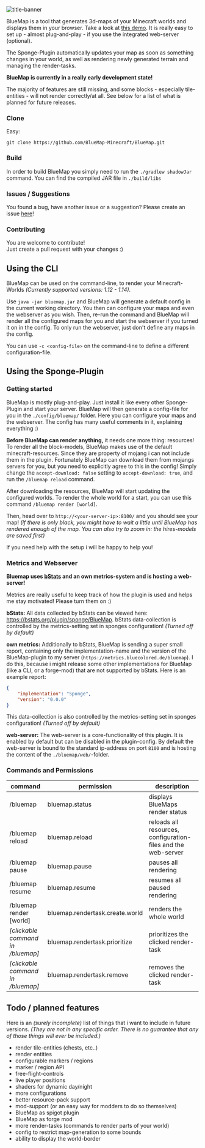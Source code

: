 ![title-banner](https://bluecolored.de/paste/bluemap-title.jpg)

BlueMap is a tool that generates 3d-maps of your Minecraft worlds and displays them in your browser. Take a look at [this demo](https://bluecolored.de/bluemap). It is really easy to set up - almost plug-and-play - if you use the integrated web-server (optional). 

The Sponge-Plugin automatically updates your map as soon as something changes in your world, as well as rendering newly generated terrain and managing the render-tasks.

**BlueMap is currently in a really early development state!**

The majority of features are still missing, and some blocks - especially tile-entities - will not render correctly/at all.
See below for a list of what is planned for future releases.

### Clone
Easy:

`git clone https://github.com/BlueMap-Minecraft/BlueMap.git`

### Build
In order to build BlueMap you simply need to run the `./gradlew shadowJar` command.
You can find the compiled JAR file in `./build/libs`

### Issues / Suggestions
You found a bug, have another issue or a suggestion? Please create an issue [here](https://github.com/BlueMap-Minecraft/BlueMap/issues)!

### Contributing
You are welcome to contribute!  
Just create a pull request with your changes :)

## Using the CLI
BlueMap can be used on the command-line, to render your Minecraft-Worlds *(Currently supported versions: 1.12 - 1.14)*.

Use `java -jar bluemap.jar` and BlueMap will generate a default config in the current working directory. You then can configure your maps and even the webserver as you wish. Then, re-run the command and BlueMap will render all the configured maps for you and start the webserver if you turned it on in the config.
To only run the webserver, just don't define any maps in the config. 

You can use `-c <config-file>` on the command-line to define a different configuration-file.

## Using the Sponge-Plugin
### Getting started
BlueMap is mostly plug-and-play. Just install it like every other Sponge-Plugin and start your server. BlueMap will then generate a config-file for you in the `./config/bluemap/` folder. Here you can configure your maps and the webserver. The config has many useful comments in it, explaining everything :)

**Before BlueMap can render anything,** it needs one more thing: resources! To render all the block-models, BlueMap makes use of the default minecraft-resources. Since they are property of mojang i can not include them in the plugin. Fortunately BlueMap can download them from mojangs servers for you, but you need to explicitly agree to this in the config! Simply change the `accept-download: false` setting to `accept-download: true`, and run the `/bluemap reload` command.

After downloading the resources, BlueMap will start updating the configured worlds. To render the whole world for a start, you can use this command `/bluemap render [world]`. 

Then, head over to `http://<your-server-ip>:8100/` and you should see your map! *(If there is only black, you might have to wait a little until BlueMap has rendered enough of the map. You can also try to zoom in: the hires-models are saved first)*

If you need help with the setup i will be happy to help you!

### Metrics and Webserver
**Bluemap uses [bStats](https://bstats.org/) and an own metrics-system and is hosting a web-server!**

Metrics are really useful to keep track of how the plugin is used and helps me stay motivated! Please turn them on :)

**bStats:** All data collected by bStats can be viewed here: https://bstats.org/plugin/sponge/BlueMap. bStats data-collection is controlled by the metrics-setting set in sponges configuration! *(Turned off by default)*

**own metrics:** Additionally to bStats, BlueMap is sending a super small report, containing only the implementation-name and the version of the BlueMap-plugin to my server (`https://metrics.bluecolored.de/bluemap`). I do this, because i might release some other implementations for BlueMap (like a CLI, or a forge-mod) that are not supported by bStats. Here is an example report:
```json
{
    "implementation": "Sponge",
    "version": "0.0.0"
}
```
This data-collection is also controlled by the metrics-setting set in sponges configuration! *(Turned off by default)*

**web-server:** The web-server is a core-functionality of this plugin. It is enabled by default but can be disabled in the plugin-config. By default the web-server is bound to the standard ip-address on port `8100` and is hosting the content of the `./bluemap/web/`-folder.

### Commands and Permissions
command | permission | description
--- | --- | ---
/bluemap | bluemap.status | displays BlueMaps render status
/bluemap reload | bluemap.reload | reloads all resources, configuration-files and the web-server
/bluemap pause | bluemap.pause | pauses all rendering
/bluemap resume | bluemap.resume | resumes all paused rendering
/bluemap render \[world\] | bluemap.rendertask.create.world | renders the whole world
*\[clickable command in /bluemap\]* | bluemap.rendertask.prioritize | prioritizes the clicked render-task
*\[clickable command in /bluemap\]* | bluemap.rendertask.remove | removes the clicked render-task

## Todo / planned features
Here is an *(surely incomplete)* list of things that i want to include in future versions. *(They are not in any specific order. There is no guarantee that any of those things will ever be included.)*

- render tile-entities (chests, etc..)
- render entities
- configurable markers / regions
- marker / region API
- free-flight-controls
- live player positions
- shaders for dynamic day/night
- more configurations
- better resource-pack support
- mod-support (or an easy way for modders to do so themselves)
- BlueMap as spigot plugin
- BlueMap as forge mod
- more render-tasks (commands to render parts of your world)
- config to restrict map-generation to some bounds
- ability to display the world-border
